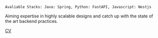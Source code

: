  
    Avaliable Stacks: Java: Spring, Python: FastAPI, Javascript: Nestjs

  Aiming expertise in highly scalable designs and catch up with the state of the art backend practices.
  
  [CV](https://github.com/rafetefe/files/blob/main/RafetEfeGazanfer.pdf)

<!--
**rafetefe/rafetefe** is a ✨ _special_ ✨ repository because its `README.md` (this file) appears on your GitHub profile.

Here are some ideas to get you started:

- 🔭 I’m currently working on ...
- 🌱 I’m currently learning ...
- 👯 I’m looking to collaborate on ...
- 🤔 I’m looking for help with ...
- 💬 Ask me about ...
- 📫 How to reach me: ...
- 😄 Pronouns: ...
- ⚡ Fun fact: ...
-->
